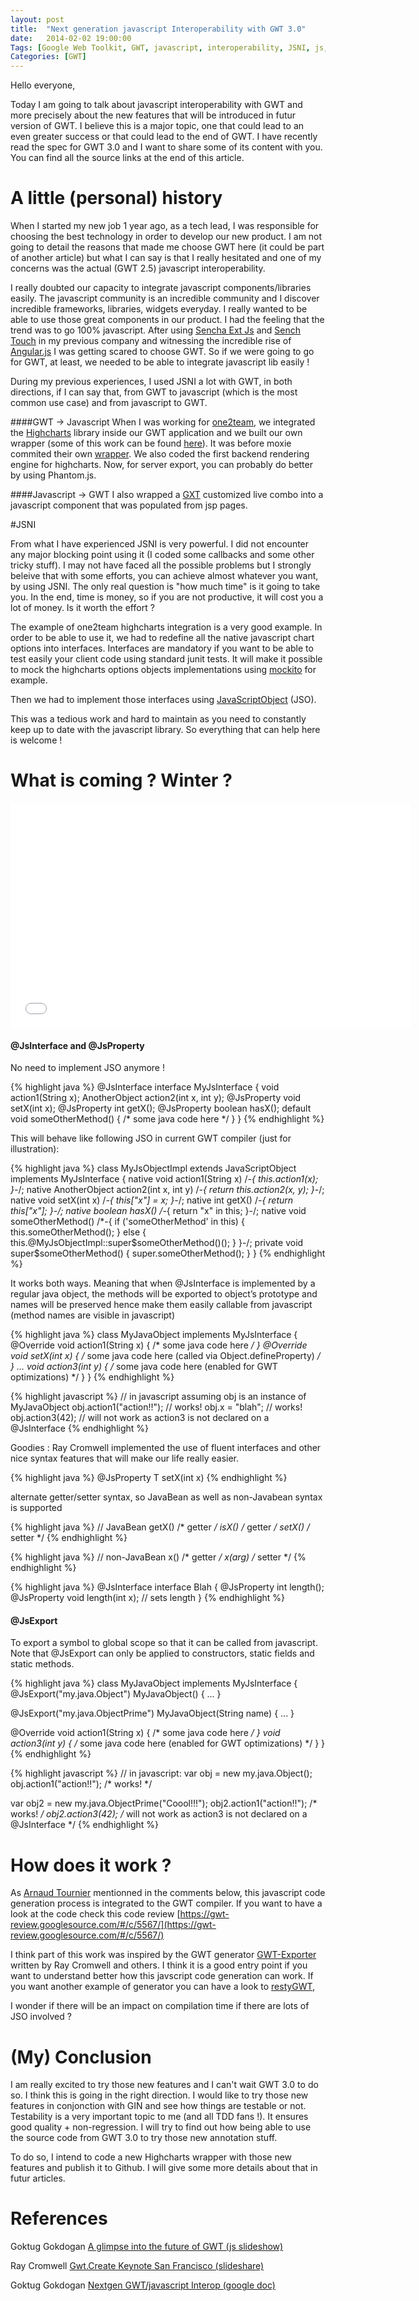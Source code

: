 ```yaml
---
layout: post
title:  "Next generation javascript Interoperability with GWT 3.0"
date:   2014-02-02 19:00:00
Tags: [Google Web Toolkit, GWT, javascript, interoperability, JSNI, js, wrapper]
Categories: [GWT]
---
```


Hello everyone,

Today I am going to talk about javascript interoperability with GWT and more precisely about the new features that will be introduced in futur version of GWT. I believe this is a major topic, one that could lead to an even greater success or that could lead to the end of GWT. I have recently read the spec for GWT 3.0 and I want to share some of its content with you. You can find all the source links at the end of this article.

# A little (personal) history

When I started my new job 1 year ago, as a tech lead, I was responsible for choosing the best technology in order to develop our new product. I am not going to detail the reasons that made me choose GWT here (it could be part of another article) but what I can say is that I really hesitated and one of my concerns was the actual (GWT 2.5) javascript interoperability.

I really doubted our capacity to integrate javascript components/libraries easily. The javascript community is an incredible community and I discover incredible frameworks, libraries, widgets everyday. I really wanted to be able to use those great components in our product. I had the feeling that the trend was to go 100% javascript. After using [Sencha Ext Js](https://www.sencha.com/products/extjs/) and [Sench Touch](http://www.sencha.com/products/touch/) in my previous company and witnessing the incredible rise of [Angular.js](http://angularjs.org/) I was getting scared to choose GWT. So if we were going to go for GWT, at least, we needed to be able to integrate javascript lib easily !

During my previous experiences, I used JSNI a lot with GWT, in both directions, if I can say that, from GWT to javascript (which is the most common use case) and from javascript to GWT.

####GWT -> Javascript
When I was working for [one2team](http://www.one2team.com), we integrated the [Highcharts](www.highcharts.com) library inside our GWT application and we built our own wrapper (some of this work can be found [here](https://github.com/one2team/highcharts-serverside-export)). It was before moxie commited their own [wrapper](http://www.moxiegroup.com/moxieapps/gwt-highcharts/). We also coded the first backend rendering engine for highcharts.  Now, for server export, you can probably do better by using Phantom.js.

####Javascript -> GWT
I also wrapped a [GXT](http://www.sencha.com/products/gxt/) customized live combo into a javascript component that was populated from jsp pages. 

<!-- In today's industry, I feel like we are more and more challenged to deliver products with a high level of quality, really fast, so re-coding everything is not an option. Plus, I strongly believe that open-source code generally leads to better quality than what you can do internally. It is like doing a code review with many people ! 

One of the strong point of GWT is that, by using Java, you can really properly unit test / cover your code. When you are building B2B applications, your clients expects a high level of quality (good [MTBF]() for example). Even if javascript tools for testing and coverage are becoming better, they are still far from what you can do with Java.

I will not talk about modularity, refactoring etc. when building an application with more than 5 developers (sometimes working from different locations) but of course this is also one of the reason I like GWT (and Java). 

So in the end, we picked GWT. I do not regret it, but I am still concerned.
-->

#JSNI

From what I have experienced JSNI is very powerful. I did not encounter any major blocking point using it (I coded some callbacks and some other tricky stuff). I may not have faced all the possible problems but I strongly beleive that with some efforts, you can achieve almost whatever you want, by using JSNI. The only real question is "how much time" is it going to take you. In the end, time is money, so if you are not productive, it will cost you a lot of money. Is it worth the effort ?

The example of one2team highcharts integration is a very good example. In order to be able to use it, we had to redefine all the native javascript chart options into interfaces. Interfaces are mandatory if you want to be able to test easily your client code using standard junit tests. It will make it possible to mock the highcharts options objects implementations using [mockito](https://github.com/mockito/mockito) for example.

Then we had to implement those interfaces using [JavaScriptObject](http://www.gwtproject.org/javadoc/latest/com/google/gwt/core/client/JavaScriptObject.html) (JSO).

This was a tedious work and hard to maintain as you need to constantly keep up to date with the javascript library. So everything that can help here is welcome !


<!-- Example 

{% highlight javascript %}

{% endhighlight %}

{% highlight java %}

public interface Credits {

	Credits setEnabled(boolean b);

}

public class JSMCredits extends JSMBaseObject implements Credits {

	@Override
	public JSMCredits setEnabled(boolean enabled) {
		this.enabled = enabled;
		return this;
	}

	public boolean istEnabled() {
		return enabled;
	}

	private Boolean enabled;

}

{% endhighlight %} -->

# What is coming ? Winter ?

<iframe width="640" height="360" src="//www.youtube.com/embed/wFMD1GXR2Tg" frameborder="0" allowfullscreen></iframe>

#### @JsInterface and @JsProperty

No need to implement JSO anymore !

{% highlight java %}
 @JsInterface
 interface MyJsInterface {
   void action1(String x);
   AnotherObject action2(int x, int y);
   @JsProperty void setX(int x);
   @JsProperty int getX();
   @JsProperty boolean hasX();
   default void someOtherMethod() { /* some java code here */ }
 }
{% endhighlight %}

This will behave like following JSO in current GWT compiler (just for illustration):

{% highlight java %}
 class MyJsObjectImpl extends JavaScriptObject implements MyJsInterface {
   native void action1(String x) /*-{ this.action1(x); }-*/;
   native AnotherObject action2(int x, int y) /*-{ return this.action2(x, y); }-*/;
   native void setX(int x) /*-{ this["x"] = x; }-*/;
   native int getX() /*-{ return this["x"]; }-/;
   native boolean hasX() /*-{ return "x" in this; }-/;
   native void someOtherMethod() /*-{ 
     if ('someOtherMethod' in this) {
       this.someOtherMethod(); 
     } else {
       this.@MyJsObjectImpl::super$someOtherMethod()(); 
     }
   }-/;
   private void super$someOtherMethod() { 
     super.someOtherMethod();
   }
 }
{% endhighlight %}


It works both ways. Meaning that when @JsInterface is implemented by a regular java object, the methods will be exported to object’s prototype and names will be preserved hence make them easily callable from javascript (method names are visible in javascript)


{% highlight java %}
class MyJavaObject implements MyJsInterface {
   @Override
   void action1(String x) { /* some java code here */ }
   @Override
   void setX(int x) { /* some java code here (called via Object.defineProperty) */ }
   ...
   void action3(int y) { /* some java code here (enabled for GWT optimizations) */ }
 }
 {% endhighlight %}


{% highlight javascript %}
 // in javascript assuming obj is an instance of MyJavaObject
 obj.action1("action!!"); // works!
 obj.x = "blah"; // works!
 obj.action3(42); // will not work as action3 is not declared on a @JsInterface
{% endhighlight %}


Goodies : Ray Cromwell implemented the use of fluent interfaces and other nice syntax features that will make our life really easier.

{% highlight java %}
@JsProperty T setX(int x)
{% endhighlight %}

alternate getter/setter syntax, so JavaBean as well as non-Javabean syntax is supported

{% highlight java %}
// JavaBean 
getX() /* getter */
isX() /* getter */
setX() /* setter */
{% endhighlight %}

{% highlight java %}
// non-JavaBean
x() /* getter */
x(arg) /* setter */
{% endhighlight %}

{% highlight java %}
@JsInterface
interface Blah {
  @JsProperty int length();
  @JsProperty void length(int x); // sets length
}
{% endhighlight %}


#### @JsExport

To export a symbol to global scope so that it can be called from javascript. Note that @JsExport can only be applied to constructors, static fields and static methods.


{% highlight java %}
class MyJavaObject implements MyJsInterface {
  @JsExport("my.java.Object")
  MyJavaObject() { ... }
  
  @JsExport("my.java.ObjectPrime")
  MyJavaObject(String name) { ... }
  
  @Override
  void action1(String x) { /* some java code here */ }
  void action3(int y) { /* some java code here (enabled for GWT optimizations) */ }
 }
 {% endhighlight %}

{% highlight javascript %}
  // in javascript:
  var obj = new my.java.Object();
  obj.action1("action!!"); /* works! */

  var obj2 = new my.java.ObjectPrime("Coool!!!");
  obj2.action1("action!!"); /* works! */
  obj2.action3(42); /* will not work as action3 is not declared on a @JsInterface */
{% endhighlight %}


# How does it work ?

As [Arnaud Tournier](http://www.devoxx.com/display/FR13/Arnaud+Tournier) mentionned in the comments below, this javascript code generation process is integrated to the GWT compiler. If you want to have a look at the code check this code review [https://gwt-review.googlesource.com/#/c/5567/](https://gwt-review.googlesource.com/#/c/5567/)

I think part of this work was inspired by the GWT generator [GWT-Exporter](https://code.google.com/p/gwt-exporter/) written by Ray Cromwell and others. I think it is a good entry point if you want to understand better how this javscript code generation can work. If you want another example of generator you can have a look to [restyGWT](https://github.com/chirino/resty-gwt), 

I wonder if there will be an impact on compilation time if there are lots of JSO involved ?

# (My) Conclusion

I am really excited to try those new features and I can't wait GWT 3.0 to do so. I think this is going in the right direction. I would like to try those new features in conjonction with GIN and see how things are testable or not. Testability is a very important topic to me (and all TDD fans !). It ensures good quality + non-regression. I will try to find out how being able to use the source code from GWT 3.0 to try those new annotation stuff. 

To do so, I intend to code a new Highcharts wrapper with those new features and publish it to Github. I will give some more details about that in futur articles.

# References

Goktug Gokdogan [A glimpse into the future of GWT (js slideshow)](http://gokdogan.appspot.com/gwtcreate2013/#14)

Ray Cromwell [Gwt.Create Keynote San Francisco (slideshare)](http://www.slideshare.net/cromwellian1/gwtcreate-keynote-san-francisco)

Goktug Gokdogan [Nextgen GWT/javascript Interop (google doc)](https://docs.google.com/document/d/1tir74SB-ZWrs-gQ8w-lOEV3oMY6u6lF2MmNivDEihZ4/edit)